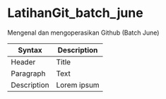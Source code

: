# LatihanGit_batch_june
Mengenal dan mengoperasikan Github (Batch June)

| Syntax | Description |
| ----------- | ----------- |
| Header | Title |
| Paragraph | Text |
| Description | Lorem ipsum |